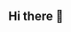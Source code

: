 ## Hi there 👋

<!--
**MKN2Manish/MKN2Manish** is a ✨ _special_ ✨ repository because its `README.md` (this file) appears on your GitHub profile.


- 🌱 I’m currently learning 'Python' and 'C'
- 👯 I’m looking to collaborate on Projects related to 'Python' and 'C'
- 🤔 I’m looking for help with 'Python' , 'C' and 'C++'
- 📫 How to reach me: Email- mknath922@gmail.com 
- 😄 Pronouns: "Focus on Your Actions and not on the Results..!!"
- ⚡ Fun fact:  India has the world’s only floating post office! Located on Dal Lake in Srinagar, Jammu and Kashmir, this unique post office not only provides regular postal services but also has a philately museum within it.
-->
